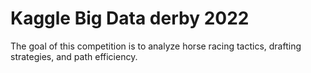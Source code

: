 # Kaggle Big Data derby 2022

The goal of this competition is to analyze horse racing tactics, drafting strategies, and path efficiency.
